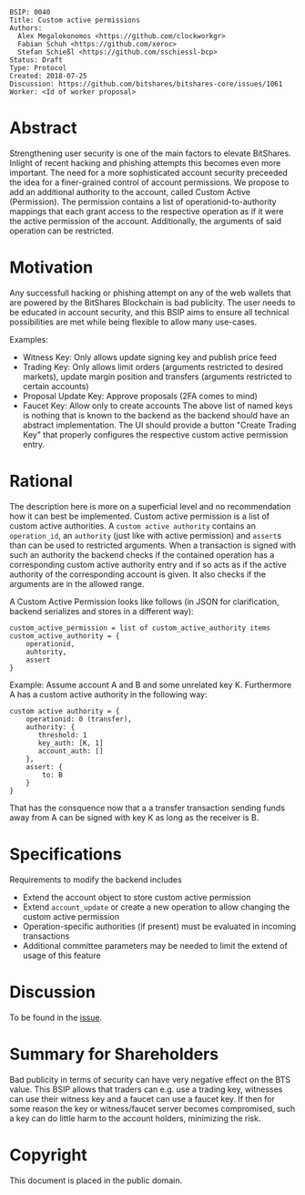     BSIP: 0040
    Title: Custom active permissions
    Authors:
      Alex Megalokonomos <https://github.com/clockworkgr>
      Fabian Schuh <https://github.com/xeroc>
      Stefan Schießl <https://github.com/sschiessl-bcp>
    Status: Draft
    Type: Protocol
    Created: 2018-07-25
    Discussion: https://github.com/bitshares/bitshares-core/issues/1061
    Worker: <Id of worker proposal>

# Abstract

Strengthening user security is one of the main factors to elevate BitShares. Inlight of recent 
hacking and phishing attempts this becomes even more important. The need for a more sophisticated
account security preceeded the idea for a finer-grained control of account permissions.
We propose to add an additional authority to the account, called Custom Active (Permission). The
permission contains a list of operationid-to-authority mappings that each grant access to the respective 
operation as if it were the active permission of the account. Additionally, the arguments of said operation 
can be restricted.

# Motivation 

Any successfull hacking or phishing attempt on any of the web wallets that are powered by the
BitShares Blockchain is bad publicity. The user needs to be educated in account security, and this BSIP
aims to ensure all technical possibilities are met while being flexible to allow many use-cases.

Examples:
 - Witness Key: Only allows update signing key and publish price feed
 - Trading Key: Only allows limit orders (arguments restricted to desired markets), update margin position and transfers (arguments restricted to certain accounts)
 - Proposal Update Key: Approve proposals (2FA comes to mind)
 - Faucet Key: Allow only to create accounts
The above list of named keys is nothing that is known to the backend as the backend should have an abstract implementation.
 The UI should provide a button "Create Trading Key" that properly configures the respective custom active permission entry.

# Rational

The description here is more on a superficial level and no recommendation how it can best be implemented.
Custom active permission is a list of custom active authorities. A `custom active authority` contains an `operation_id`, an `authority` (just like with active permission) and `assert`s than can be used to restricted arguments. When a transaction is signed with such an authority the backend checks if the contained operation has a corresponding custom active authority entry and if so acts as if the active authority of the corresponding account is given. It also checks if the arguments are in the allowed range.

A Custom Active Permission looks like follows (in JSON for clarification, backend serializes and stores in a different way):
```
custom_active_permission = list of custom_active_authority items
custom_active_authority = {
    operationid,
    auhtority,
    assert
}
```

Example:
Assume account A and B and some unrelated key K. Furthermore A has a custom active authority in the following way:
```
custom active authority = {
    operationid: 0 (transfer),
    authority: {
       threshold: 1
       key_auth: [K, 1]
       account_auth: []
    },
    assert: {
        to: B
    }
}
```
That has the consquence now that a a transfer transaction sending funds away from A can be signed with key K as long as the receiver is B.

# Specifications
Requirements to modify the backend includes
* Extend the account object to store custom active permission
* Extend `account_update` or create a new operation to allow changing the custom active permission
* Operation-specific authorities (if present) must be evaluated in incoming transactions
* Additional committee parameters may be needed to limit the extend of usage of this feature

# Discussion

To be found in the [issue](https://github.com/bitshares/bitshares-core/issues/1061).

# Summary for Shareholders

Bad publicity in terms of security can have very negative effect on the BTS value. This BSIP allows that traders can e.g. use a trading key, witnesses can use their witness key and a faucet can use a faucet key. If then for some reason the key or witness/faucet server becomes compromised, such a key can do little harm to the account holders, minimizing the risk.

# Copyright

This document is placed in the public domain.

